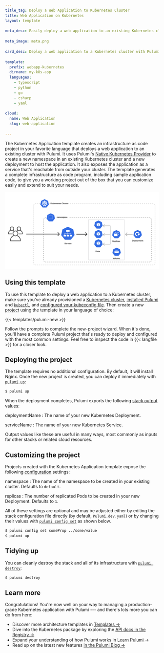 ```yaml
---
title_tag: Deploy a Web Application to Kubernetes Cluster
title: Web Application on Kubernetes
layout: template

meta_desc: Easily deploy a web application to an existing Kubernetes cluster with Pulumi using this template.

meta_image: meta.png

card_desc: Deploy a web application to a Kubernetes cluster with Pulumi.

template:
  prefix: webapp-kubernetes
  dirname: my-k8s-app
  languages:
    - typescript
    - python
    - go
    - csharp
    - yaml

cloud:
  name: Web Application
  slug: web-application

---
```


The Kubernetes Application template creates an infrastructure as code project in your favorite language that deploys a web application to an existing cluster with Pulumi. It uses Pulumi's [Native Kubernetes Provider](/registry/packages/kubernetes) to create a new namespace in an existing Kubernetes cluster and a new deployment to host the application. It also exposes the application as a service that's reachable from outside your cluster. The template generates a complete infrastructure as code program, including sample application code, to give you a working project out of the box that you can customize easily and extend to suit your needs.

![An architecture diagram of the Pulumi Kubernetes Application template](./architecture.png)

## Using this template

To use this template to deploy a web application to a Kubernetes cluster, make sure you've already provisioned a [Kubernetes cluster](/templates/kubernetes), [installed Pulumi](/docs/install/) and [`kubectl`](https://kubernetes.io/docs/tasks/tools/install-kubectl/), and [configured your kubeconfig file](/registry/packages/kubernetes/installation-configuration#setup). Then create a new [project](/docs/concepts/projects/) using the template in your language of choice:

{{< templates/pulumi-new >}}

Follow the prompts to complete the new-project wizard. When it's done, you'll have a complete Pulumi project that's ready to deploy and configured with the most common settings. Feel free to inspect the code in {{< langfile >}} for a closer look.

## Deploying the project

The template requires no additional configuration. By default, it will install Nginx. Once the new project is created, you can deploy it immediately with [`pulumi up`](/docs/cli/pulumi_up):

```bash
$ pulumi up
```

When the deployment completes, Pulumi exports the following [stack output](/docs/concepts/stack#outputs) values:

deploymentName
: The name of your new Kubernetes Deployment.

serviceName
: The name of your new Kubernetes Service.

Output values like these are useful in many ways, most commonly as inputs for other stacks or related cloud resources.

## Customizing the project

Projects created with the Kubernetes Application template expose the following [configuration](/docs/concepts/config) settings:

namespace
: The name of the namespace to be created in your existing cluster. Defaults to `default`.

replicas
: The number of replicated Pods to be created in your new Deployment. Defaults to `1`.

All of these settings are optional and may be adjusted either by editing the stack configuration file directly (by default, `Pulumi.dev.yaml`) or by changing their values with [`pulumi config set`](/docs/cli/pulumi_config_set) as shown below.

```bash
$ pulumi config set someProp ../some/value
$ pulumi up
```

## Tidying up

You can cleanly destroy the stack and all of its infrastructure with [`pulumi destroy`](/docs/cli/pulumi_destroy):

```bash
$ pulumi destroy
```

## Learn more

Congratulations! You're now well on your way to managing a production-grade Kubernetes application with Pulumi --- and there's lots more you can do from here:

* Discover more architecture templates in [Templates &rarr;](/templates)
* Dive into the Kubernetes package by exploring the [API docs in the Registry &rarr;](/registry/packages/kubernetes)
* Expand your understanding of how Pulumi works in [Learn Pulumi &rarr;](/learn)
* Read up on the latest new features [in the Pulumi Blog &rarr;](/blog/tag/kubernetes)
